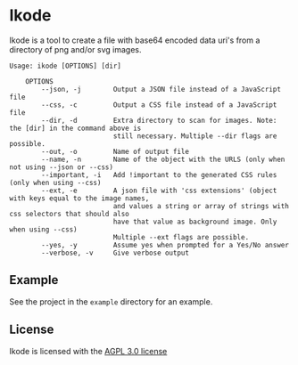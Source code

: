 # Ikode
Ikode is a tool to create a file with base64 encoded data uri's from a directory of png and/or svg images.

```
Usage: ikode [OPTIONS] [dir]

    OPTIONS
        --json, -j        Output a JSON file instead of a JavaScript file
        --css, -c         Output a CSS file instead of a JavaScript file
        --dir, -d         Extra directory to scan for images. Note: the [dir] in the command above is
                          still necessary. Multiple --dir flags are possible.
        --out, -o         Name of output file
        --name, -n        Name of the object with the URLS (only when not using --json or --css)
        --important, -i   Add !important to the generated CSS rules (only when using --css)
        --ext, -e         A json file with 'css extensions' (object with keys equal to the image names,
                          and values a string or array of strings with css selectors that should also
                          have that value as background image. Only when using --css)
                          Multiple --ext flags are possible.
        --yes, -y         Assume yes when prompted for a Yes/No answer
        --verbose, -v     Give verbose output
```

## Example
See the project in the `example` directory for an example.

## License
Ikode is licensed with the [AGPL 3.0 license](https://opensource.org/licenses/AGPL-3.0)